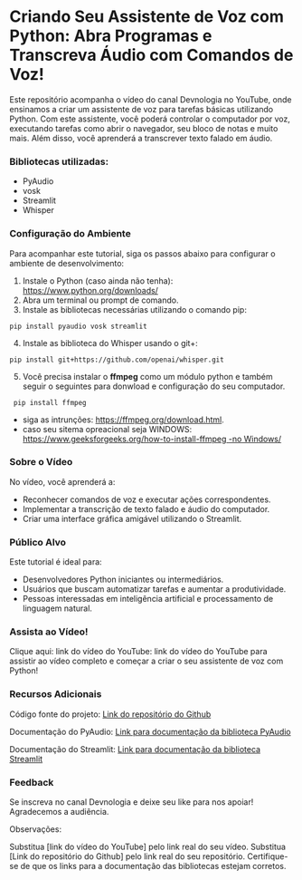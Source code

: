 # Criando Seu Assistente de Voz com Python: Abra Programas e Transcreva Áudio com Comandos de Voz!
Este repositório acompanha o vídeo do canal Devnologia no YouTube, onde ensinamos a criar um assistente de voz para tarefas básicas utilizando Python. Com este assistente, você poderá controlar o computador por voz, executando tarefas como abrir o navegador, seu bloco de notas e muito mais. Além disso, você aprenderá a transcrever texto falado em áudio.

### Bibliotecas utilizadas:
- PyAudio
- vosk
- Streamlit
- Whisper

### Configuração do Ambiente
Para acompanhar este tutorial, siga os passos abaixo para configurar o ambiente de desenvolvimento:

1. Instale o Python (caso ainda não tenha): https://www.python.org/downloads/
2. Abra um terminal ou prompt de comando.
3. Instale as bibliotecas necessárias utilizando o comando pip:
`````
pip install pyaudio vosk streamlit
`````
4. Instale as biblioteca do Whisper usando o git+:
`````
pip install git+https://github.com/openai/whisper.git 
`````
5. Você precisa instalar o **ffmpeg** como um módulo python e também seguir o seguintes para donwload e configuração do seu computador.
`````
 pip install ffmpeg
 `````
- siga as intrunções: https://ffmpeg.org/download.html.
- caso seu sitema opreacional seja WINDOWS: [https://www.geeksforgeeks.org/how-to-install-ffmpeg -no Windows/](https://www-geeksforgeeks-org.translate.goog/how-to-install-ffmpeg-on-windows/?_x_tr_sl=en&_x_tr_tl=pt&_x_tr_hl=pt-BR&_x_tr_pto=wapp)

### Sobre o Vídeo
No vídeo, você aprenderá a:

- Reconhecer comandos de voz e executar ações correspondentes.
- Implementar a transcrição de texto falado e áudio do computador.
- Criar uma interface gráfica amigável utilizando o Streamlit.

### Público Alvo
Este tutorial é ideal para:

- Desenvolvedores Python iniciantes ou intermediários.
- Usuários que buscam automatizar tarefas e aumentar a produtividade.
- Pessoas interessadas em inteligência artificial e processamento de linguagem natural.

### Assista ao Vídeo!
Clique aqui: link do vídeo do YouTube: link do vídeo do YouTube para assistir ao vídeo completo e começar a criar o seu assistente de voz com Python!

### Recursos Adicionais
Código fonte do projeto: [Link do repositório do Github](https://github.com/Devnologia/virtual-assistent)

Documentação do PyAudio: [Link para documentação da biblioteca PyAudio](https://pypi.org/project/PyAudio/)

Documentação do Streamlit: [Link para documentação da biblioteca Streamlit](https://streamlit.io/)

### Feedback
Se inscreva no canal Devnologia e deixe seu like para nos apoiar! Agradecemos a audiência.

Observações:

Substitua [link do vídeo do YouTube] pelo link real do seu vídeo.
Substitua [Link do repositório do Github] pelo link real do seu repositório.
Certifique-se de que os links para a documentação das bibliotecas estejam corretos.